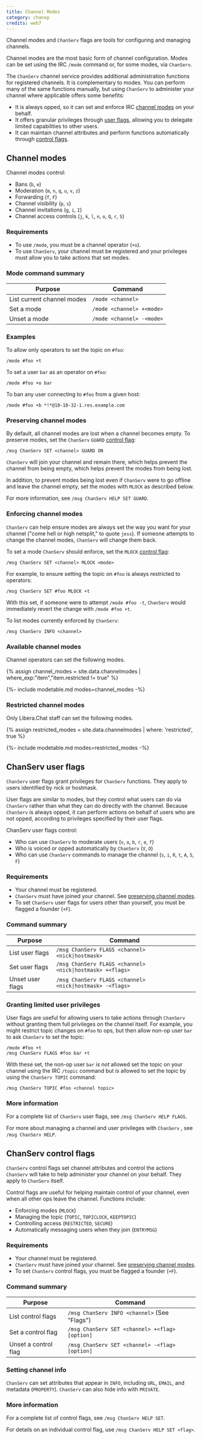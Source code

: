 ```yaml
---
title: Channel Modes
category: chanop
credits: web7
---
```


Channel modes and `ChanServ` flags are tools for configuring and managing
channels.

Channel modes are the most basic form of channel configuration. Modes can be
set using the IRC `/mode` command or, for some modes, via `ChanServ`.

The `ChanServ` channel service provides additional administration functions
for registered channels. It is complementary to modes. You can perform many of
the same functions manually, but using `ChanServ` to administer your channel
where applicable offers some benefits:

- It is always opped, so it can set and enforce IRC [channel
  modes](#channel-modes) on your behalf.
- It offers granular privileges through [user flags](#chanserv-user-flags),
  allowing you to delegate limited capabilities to other users. 
- It can maintain channel attributes and perform functions automatically
  through [control flags](#chanserv-control-flags).

## Channel modes

Channel modes control:

- Bans (`b`, `e`)
- Moderation (`m`, `n`, `q`, `u`, `v`, `z`)
- Forwarding (`f`, `F`)
- Channel visibility (`p`, `s`)
- Channel invitations (`g`, `i`, `I`)
- Channel access controls (`j`, `k`, `l`, `n`, `o`, `Q`, `r`, `S`)

### Requirements

- To use `/mode`, you must be a channel operator (`+o`).
- To use `ChanServ`, your channel must be registered and your privileges must
  allow you to take actions that set modes.

### Mode command summary

| Purpose                    |Command                    |
|----------------------------|---------------------------|
| List current channel modes | `/mode <channel>`         |
| Set a mode                 | `/mode <channel> +<mode>` |
| Unset a mode               | `/mode <channel> -<mode>` |

### Examples

To allow only operators to set the topic on `#foo`:

```irc
/mode #foo +t
```

To set a user `bar` as an operator on `#foo`:

```irc
/mode #foo +o bar
```

To ban any user connecting to `#foo` from a given host:

```irc
/mode #foo +b *!*@10-10-32-1.res.example.com
```

### Preserving channel modes

By default, all channel modes are lost when a channel becomes empty. To
preserve modes, set the `ChanServ` `GUARD` [control
flag](#chanserv-control-flags): 

```irc
/msg ChanServ SET <channel> GUARD ON
```

`ChanServ` will join your channel and remain there, which helps prevent the
channel from being empty, which helps prevent the modes from being lost.

In addition, to prevent modes being lost even if `ChanServ` were to go offline
and leave the channel empty, set the modes with `MLOCK` as described below.

For more information, see `/msg ChanServ HELP SET GUARD`.

### Enforcing channel modes

`ChanServ` can help ensure modes are always set the way you want for your
channel ("come hell or high netsplit," to quote `jess`). If someone attempts
to change the channel modes, `ChanServ` will change them back. 

To set a mode `ChanServ` should enforce, set the `MLOCK` [control
flag](#chanserv-control-flags):

```irc
/msg ChanServ SET <channel> MLOCK <mode>
```

For example, to ensure setting the topic on `#foo` is always restricted to
operators:

```irc
/msg ChanServ SET #foo MLOCK +t
```

With this set, if someone were to attempt `/mode #foo -t`, `ChanServ` would
immediately revert the change with `/mode #foo +t`.

To list modes currently enforced by `ChanServ`:

```irc
/msg ChanServ INFO <channel>
```

### Available channel modes

Channel operators can set the following modes.
<!-- markdownlint-disable MD013 -->
{% assign channel_modes = site.data.channelmodes | where_exp:"item","item.restricted != true" %}
<!-- markdownlint-enable MD013 -->

{%- include modetable.md modes=channel_modes -%}

### Restricted channel modes

Only Libera.Chat staff can set the following modes.
<!-- markdownlint-disable MD013 -->
{% assign restricted_modes = site.data.channelmodes | where: 'restricted', true %}
<!-- markdownlint-enable MD013 -->

{%- include modetable.md modes=restricted_modes -%}

## ChanServ user flags

`ChanServ` user flags grant privileges for `ChanServ` functions. They apply to
users identified by nick or hostmask. 

User flags are similar to modes, but they control what users can do via
`ChanServ` rather than what they can do directly with the channel. Because
`ChanServ` is always opped, it can perform actions on behalf of users who are
not opped, according to privileges specified by their user flags.

ChanServ user flags control:

- Who can use `ChanServ` to moderate users (`v`, `o`, `b`, `r`, `e`, `f`)
- Who is voiced or opped automatically by `ChanServ` (`V`, `O`)
- Who can use `ChanServ` commands to manage the channel (`s`, `i`, `R`, `t`,
  `A`, `S`, `F`)

### Requirements

- Your channel must be registered.
- `ChanServ` must have joined your channel. See [preserving channel
  modes](#preserving-channel-modes).
- To set `ChanServ` user flags for users other than yourself, you must be
  flagged a founder (`+F`). 

### Command summary
<!-- markdownlint-disable MD013 -->
| Purpose          | Command                                                  |
|------------------|----------------------------------------------------------|
| List user flags  | `/msg ChanServ FLAGS <channel> <nick\|hostmask>`         |
| Set user flags   | `/msg ChanServ FLAGS <channel> <nick\|hostmask> +<flags>`|
| Unset user flags | `/msg ChanServ FLAGS <channel> <nick\|hostmask> -<flags>`|
<!-- markdownlint-enable MD013 -->

### Granting limited user privileges

User flags are useful for allowing users to take actions through `ChanServ`
without granting them full privileges on the channel itself. For example, you
might restrict topic changes on `#foo` to ops, but then allow non-op user
`bar` to ask `ChanServ` to set the topic: 

```irc
/mode #foo +t
/msg ChanServ FLAGS #foo bar +t
```

With these set, the non-op user `bar` _is not_ allowed set the topic on your
channel using the IRC `/topic` command but _is_ allowed to set the topic by
using the `ChanServ TOPIC` command:

```irc
/msg ChanServ TOPIC #foo <channel topic>
```

### More information

For a complete list of `ChanServ` user flags, see `/msg ChanServ HELP FLAGS`.

For more about managing a channel and user privileges with `ChanServ` , see
`/msg ChanServ HELP`.

## ChanServ control flags

`ChanServ` control flags set channel attributes and control the actions
`ChanServ` will take to help administer your channel on your behalf. They
apply to `ChanServ` itself. 

Control flags are useful for helping maintain control of your channel, even
when all other ops leave the channel. Functions include:

- Enforcing modes (`MLOCK`)
- Managing the topic (`TOPIC`, `TOPICLOCK`, `KEEPTOPIC`)
- Controlling access (`RESTRICTED`, `SECURE`)
- Automatically messaging users when they join (`ENTRYMSG`)

### Requirements

- Your channel must be registered.
- `ChanServ` must have joined your channel. See [preserving channel
  modes](#preserving-channel-modes).
- To set `ChanServ` control flags, you must be flagged a founder (`+F`).

### Command summary

| Purpose              | Command                                        |
|----------------------|------------------------------------------------|
| List control flags   | `/msg ChanServ INFO <channel>` (See "Flags")   |
| Set a control flag   | `/msg ChanServ SET <channel> +<flag> [option]` |
| Unset a control flag | `/msg ChanServ SET <channel> -<flag> [option]` |

### Setting channel info

`ChanServ` can set attributes that appear in `INFO`, including `URL`, `EMAIL`,
and metadata (`PROPERTY`). `ChanServ` can also hide info with `PRIVATE`.

### More information

For a complete list of control flags, see `/msg ChanServ HELP SET`. 

For details on an individual control flag, use `/msg ChanServ HELP SET
<flag>`.
